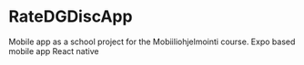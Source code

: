 # RateDGDiscApp
Mobile app as a school project for the Mobiiliohjelmointi course. 
Expo based mobile app
React native 

